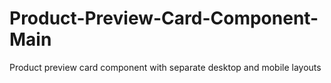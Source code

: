 # Product-Preview-Card-Component-Main
Product preview card component with separate desktop and mobile layouts
